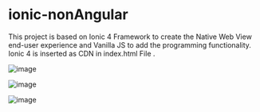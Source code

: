 # ionic-nonAngular

This project is based on Ionic 4 Framework to create the Native Web View end-user experience and Vanilla JS to add the programming functionality.
Ionic 4 is inserted as CDN in index.html File .

![image](https://user-images.githubusercontent.com/35841222/55712452-107a0a00-59ef-11e9-8d4c-6bf5e1c4c011.png)


![image](https://user-images.githubusercontent.com/35841222/55712568-44552f80-59ef-11e9-8db6-8c0551f20b94.png)




![image](https://user-images.githubusercontent.com/35841222/55712344-da3c8a80-59ee-11e9-9545-866e0b010d18.png)
